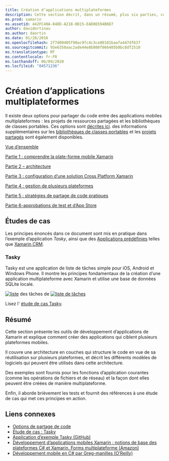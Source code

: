 ```yaml
---
title: Création d’applications multiplateformes
description: Cette section décrit, dans un résumé, plus six parties, comment créer des applications à l’aide de la plateforme de développement Xamarin, de la compréhension de la façon dont Xamarin travaille pour concevoir des applications mobiles, puis le test et le déploiement des différents magasins d’applications.
ms.prod: xamarin
ms.assetid: 442FC40A-84DD-A218-0D15-EAD86594B6D7
author: davidortinau
ms.author: daortin
ms.date: 01/28/2016
ms.openlocfilehash: 2f7d09405f90ac9fc4c3ce80181baafa447df637
ms.sourcegitcommit: 93e6358aac2ade44e8b800f066405b8bc8df2510
ms.translationtype: MT
ms.contentlocale: fr-FR
ms.lasthandoff: 06/09/2020
ms.locfileid: "84571236"
---
```

# <a name="building-cross-platform-applications"></a>Création d’applications multiplateformes

Il existe deux options pour partager du code entre des applications mobiles multiplateformes : les projets de ressources partagées et les bibliothèques de classes portables. Ces options sont [décrites ici](~/cross-platform/app-fundamentals/code-sharing.md). des informations supplémentaires sur les [bibliothèques de classes portables](~/cross-platform/app-fundamentals/pcl.md) et les [projets partagés](~/cross-platform/app-fundamentals/shared-projects.md) sont également disponibles.

<a name="Sections"></a>

 [Vue d’ensemble](~/cross-platform/app-fundamentals/building-cross-platform-applications/overview.md)

 [Partie 1 : comprendre la plate-forme mobile Xamarin](~/cross-platform/app-fundamentals/building-cross-platform-applications/understanding-the-xamarin-mobile-platform.md)

 [Partie 2 – architecture](~/cross-platform/app-fundamentals/building-cross-platform-applications/architecture.md)

 [Partie 3 : configuration d’une solution Cross Platform Xamarin](~/cross-platform/app-fundamentals/building-cross-platform-applications/setting-up-a-xamarin-cross-platform-solution.md)

 [Partie 4 : gestion de plusieurs plateformes](~/cross-platform/app-fundamentals/building-cross-platform-applications/platform-divergence-abstraction-divergent-implementation.md)

 [Partie 5 : stratégies de partage de code pratiques](~/cross-platform/app-fundamentals/building-cross-platform-applications/practical-code-sharing-strategies.md)

 [Partie 6-approbations de test et d’App Store](~/cross-platform/app-fundamentals/building-cross-platform-applications/testing-and-app-store-approvals.md)

 <a name="Cross-Platform_Mobile_Application_Case_Studies"></a>

## <a name="case-studies"></a>Études de cas

Les principes énoncés dans ce document sont mis en pratique dans l’exemple d’application *Tasky*, ainsi que des [Applications prédéfinies](https://xamarin.com/prebuilt) telles que [Xamarin CRM](https://xamarin.com/prebuilt/#xamarincrm).

 <a name="Tasky"></a>

### <a name="tasky"></a>Tasky

Tasky est une application de liste de tâches simple pour iOS, Android et Windows Phone.
Il montre les principes fondamentaux de la création d’une application multiplateforme avec Xamarin et utilise une base de données SQLite locale.

 [ ![ liste](images/iphone-list-sml.png)](images/iphone-list.png#lightbox) des tâches de [ ![ liste de tâches](images/iphone-list-sml.png)](images/iphone-list.png#lightbox)

Lisez l' [étude de cas Tasky](~/cross-platform/app-fundamentals/building-cross-platform-applications/case-study-tasky.md).

## <a name="summary"></a>Résumé

Cette section présente les outils de développement d’applications de Xamarin et explique comment créer des applications qui ciblent plusieurs plateformes mobiles.

Il couvre une architecture en couches qui structure le code en vue de sa réutilisation sur plusieurs plateformes, et décrit les différents modèles de logiciels qui peuvent être utilisés dans cette architecture.

Des exemples sont fournis pour les fonctions d’application courantes (comme les opérations de fichiers et de réseau) et la façon dont elles peuvent être créées de manière multiplateforme.

Enfin, il aborde brièvement les tests et fournit des références à une étude de cas qui met ces principes en action.

## <a name="related-links"></a>Liens connexes

- [Options de partage de code](~/cross-platform/app-fundamentals/code-sharing.md)
- [Étude de cas : Tasky](~/cross-platform/app-fundamentals/building-cross-platform-applications/case-study-tasky.md)
- [Application d’exemple Tasky (GitHub)](https://docs.microsoft.com/samples/xamarin/mobile-samples/taskyportable/)
- [Développement d’applications mobiles Xamarin : notions de base des plateformes C# et Xamarin. Forms multiplateforme (Amazon)](https://www.amazon.com/Xamarin-Mobile-Application-Development-Cross-Platform/dp/1484202155/)
- [Développement mobile en C# par Greg-manilles (O’Reilly)](https://shop.oreilly.com/product/0636920024002.do)
